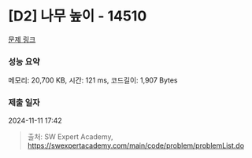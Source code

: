 # [D2] 나무 높이 - 14510 

[문제 링크](https://swexpertacademy.com/main/code/problem/problemDetail.do?contestProbId=AYFofW8qpXYDFAR4) 

### 성능 요약

메모리: 20,700 KB, 시간: 121 ms, 코드길이: 1,907 Bytes

### 제출 일자

2024-11-11 17:42



> 출처: SW Expert Academy, https://swexpertacademy.com/main/code/problem/problemList.do